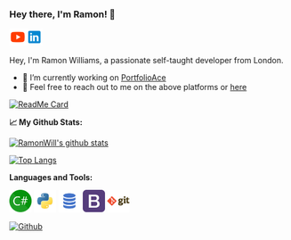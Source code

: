 ### Hey there, I'm Ramon! 👋
<a href="https://www.youtube.com/c/RamonWilliams">
  <img  align="left" alt="Ramon Williams | YouTube" width="30px" src="https://raw.githubusercontent.com/RamonWill/RamonWill/master/assets/icons8-youtube-48.png" />
</a>
<a href="https://www.linkedin.com/in/ramon-w-6b951a5a">
  <img align="left" alt="Ramon Williams | Linkedin" width="30px" src="https://raw.githubusercontent.com/RamonWill/RamonWill/master/assets/icons8-linkedin-48.png" />
</a>

<br />
<br />

Hey, I'm Ramon Williams, a passionate self-taught developer from London.

- 🔭 I’m currently working on [PortfolioAce](https://github.com/RamonWill/PortfolioAce)
- 💬 Feel free to reach out to me on the above platforms or [here](https://github.com/RamonWill/RamonWill/issues)

[![ReadMe Card](https://github-readme-stats.vercel.app/api/pin/?username=RamonWill&repo=PortfolioAce&theme=dark)](https://github.com/RamonWill/PortfolioAce)


**📈 My Github Stats:**  

[![RamonWill's github stats](https://github-readme-stats.vercel.app/api?username=RamonWill&theme=chartreuse-dark)](https://github.com/RamonWill)

[![Top Langs](https://github-readme-stats.vercel.app/api/top-langs/?username=RamonWill&layout=compact&theme=chartreuse-dark)](https://github.com/RamonWill)

**Languages and Tools:**  

<code><img height="40" src="https://raw.githubusercontent.com/github/explore/80688e429a7d4ef2fca1e82350fe8e3517d3494d/topics/csharp/csharp.png"></code>
<code><img height="40" src="https://raw.githubusercontent.com/github/explore/80688e429a7d4ef2fca1e82350fe8e3517d3494d/topics/python/python.png"></code>
<code><img height="40" src="https://raw.githubusercontent.com/github/explore/80688e429a7d4ef2fca1e82350fe8e3517d3494d/topics/sql/sql.png"></code>
<code><img height="40" src="https://raw.githubusercontent.com/github/explore/80688e429a7d4ef2fca1e82350fe8e3517d3494d/topics/bootstrap/bootstrap.png"></code>
<code><img height="40" src="https://raw.githubusercontent.com/github/explore/80688e429a7d4ef2fca1e82350fe8e3517d3494d/topics/git/git.png"></code>


[![Github](https://img.shields.io/github/followers/RamonWill?label=Follow&style=social)](https://github.com/RamonWill)

<!--
**RamonWill/RamonWill** is a ✨ _special_ ✨ repository because its `README.md` (this file) appears on your GitHub profile.

Here are some ideas to get you started:

- 🔭 I’m currently working on ...
- 🌱 I’m currently learning ...
- 👯 I’m looking to collaborate on ...
- 🤔 I’m looking for help with ...
- 💬 Ask me about ...
- 📫 How to reach me: ...
- 😄 Pronouns: ...
- ⚡ Fun fact: ...
-->
